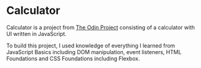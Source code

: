 # Calculator

Calculator is a project from [The Odin Project](https://www.theodinproject.com/) consisting of a calculator with UI written in JavaScript.

To build this project, I used knowledge of everything I learned from JavaScript Basics including DOM manipulation, event listeners, HTML Foundations and CSS Foundations including Flexbox.
